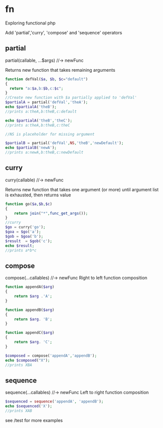 # fn
Exploring functional php

Add 'partial','curry', 'compose' and 'sequence' operators

## partial
partial(callable, ...$args) //-> newFunc

Returns new function that takes remaining arguments

```php
function defVal($a, $b, $c="default")
{
  return "a:$a,b:$b,c:$c";
}
//Create new function with $a partially applied to 'defVal'
$partialA = partial('defVal','theA');
echo $partialA('theB');
//prints a:theA,b:theB,c:default

echo $partialA('theB','theC');
//prints a:theA,b:theB,c:theC

//NS is placeholder for missing argument

$partialB = partial('defVal',NS,'theB','newDefault');
echo $partialB('newA');
//prints a:newA,b:theB,c:newDefault
```

## curry
curry(callable) //-> newFunc

Returns new function that takes one argument (or more) until
argument list is exhausted, then returns value

```php
function go($a,$b,$c)
{
    return join("*",func_get_args());
}
//curry
$go = curry('go');
$goa = $go('a');
$gob = $goa('b');
$result  = $gob('c');
echo $result;
//prints a*b*c
```
## compose
compose(...callables) //-> newFunc
Right to left function composition

```php
function appendA($arg)
{
	return $arg .'A';
}

function appendB($arg)
{
	return $arg. 'B';
}

function appendC($arg)
{
	return $arg. 'C';
}

$composed = compose('appendA','appendB');
echo $composed("X");
//prints XBA
```

## sequence
sequence(...callables) //-> newFunc
Left to right function composition

```php
$sequenced = sequence('appendA', 'appendB');
echo $sequenced('X');
//prints XAB
```

see /test for more examples




